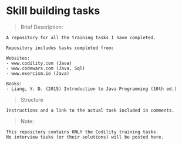 # Skill building tasks

> Brief Description:

    A repository for all the training tasks I have completed.
    
    Repository includes tasks completed from:
    
    Websites:
    - www.codility.com (Java)
    - www.codewars.com (Java, Sql)
    - www.exercism.io (Java)
    
    Books:
    - Liang, Y. D. (2015) Introduction to Java Programming (10th ed.) 
    
> Structure

    Instructions and a link to the actual task included in comments.
    
> Note:

    This repository contains ONLY the Codility training tasks.
    No interview tasks (or their solutions) will be posted here. 